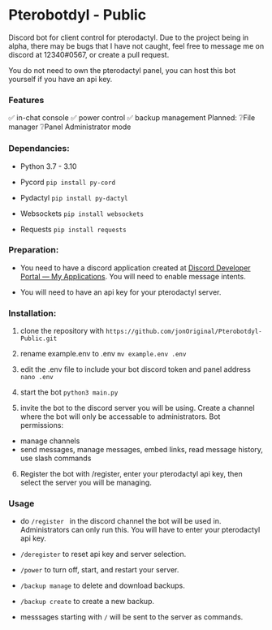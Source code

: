 
# Pterobotdyl - Public
 
 Discord bot for client control for pterodactyl. 
Due to the project being in alpha, there may be bugs that I have not caught, feel free to message me on discord at 12340#0567, or create a pull request.

You do not need to own the pterodactyl panel, you can host this bot yourself if you have an api key.

### Features
✅ in-chat console
✅ power control
✅ backup management
Planned:
❔File manager
❔Panel Administrator mode

 ### Dependancies:
 - Python 3.7 - 3.10

- Pycord
	```pip install py-cord```

- Pydactyl
	```pip install py-dactyl```

- Websockets
	```pip install websockets```

- Requests
	```pip install requests```

### Preparation:
- You need to have a discord application created at [Discord Developer Portal — My Applications](https://discord.com/developers/applications). You will need to enable message intents.

- You will need to have an api key for your pterodactyl server.


### Installation:
1. clone the repository with
	```https://github.com/jonOriginal/Pterobotdyl-Public.git```

2. rename example.env to .env
	```mv example.env .env```
	
3. edit the .env file to include your bot discord token and panel address
	```nano .env```
	
4. start the bot
	```python3 main.py```

5. invite the bot to the discord server you will be using. Create a channel where the bot will only be accessable to administrators. 
Bot permissions:
- manage channels 
- send messages, manage messages, embed links, read message history, use slash commands

6. Register the bot with /register, enter your pterodactyl api key, then select the server you will be managing.
### Usage

- do ```/register ``` in the discord channel the bot will be used in. Administrators can only run this. You will have to enter your pterodactyl api key.

- ```/deregister``` to reset api key and server selection.

- ```/power``` to turn off, start, and restart your server.

- ```/backup manage``` to delete and download backups.

- ```/backup create``` to create a new backup.

- messsages starting with ```/``` will be sent to the server as commands.
